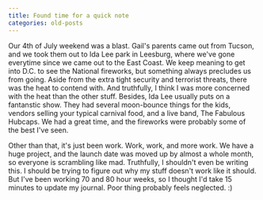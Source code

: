 ```yaml
---
title: Found time for a quick note
categories: old-posts
---
```

Our 4th of July weekend was a blast. Gail's parents came out from Tucson, and we took them out to Ida Lee park in Leesburg, where we've gone everytime since we came out to the East Coast. We keep meaning to get into D.C. to see the National fireworks, but something always precludes us from going. Aside from the extra tight security and terrorist threats, there was the heat to contend with. And truthfully, I think I was more concerned with the heat than the other stuff. Besides, Ida Lee usually puts on a fantanstic show. They had several moon-bounce things for the kids, vendors selling your typical carnival food, and a live band, The Fabulous Hubcaps. We had a great time, and the fireworks were probably some of the best I've seen.

Other than that, it's just been work. Work, work, and more work. We have a huge project, and the launch date was moved up by almost a whole month, so everyone is scrambling like mad. Truthfully, I shouldn't even be writing this. I should be trying to figure out why my stuff doesn't work like it should. But I've been working 70 and 80 hour weeks, so I thought I'd take 15 minutes to update my journal. Poor thing probably feels neglected. :)